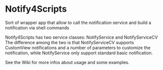 # Notify4Scripts
Sort of wrapper app that allow to call the notification service and build a notification via shell commands

Notify4Scripts has two service classes: NotifyService and NotifyServiceCV
The difference among the two is that NotifyServiceCV supports CustomView notifications and a number of parameters to customize the notification, while NotifyService only support standard basic notification.

See the Wiki for more infos about usage and some examples.
